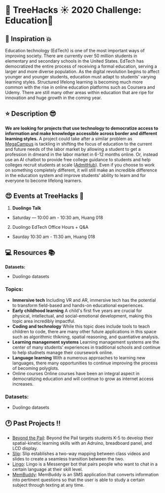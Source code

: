 # __:palm_tree: TreeHacks :sunny: 2020  Challenge: Education:mega:__

## :muscle: Inspiration :collision:

Education technology (EdTech) is one of the most important ways of improving society. There are currently over 50 million students in elementary and secondary schools in the United States. EdTech has democratized the entire process of receiving a formal education, serving a larger and more diverse population. As the digital revolution begins to affect younger and younger students, education must adapt to students' varying learning styles. Structured lifelong learning is becoming much more common with the rise in online education platforms such as Coursera and Udemy. There are still many other areas within education that are ripe for innovation and huge growth in the coming year. 

## :star: Description :sunglasses:

**We are looking for projects that use technology to democratize access to information and make knowledge accessible across border and different learning styles.** A project could take after a similar problem as [MegaCampus](https://www.megacampus.com/?lang_ui=en) is tackling in shifting the focus of education to the current and future needs of the labor market by allowing a student to get a profession in dmeand in the labor market in 6-12 months online. Or, instead use an AI chatbot to provide free college guidance to students and help colleges recruit students at scale ([AdmitHub](https://www.admithub.com)). Even if you choose to work on something completely different, it will still make an incredible difference in the education system and improve students' ability to learn and for everyone to become lifelong learners. 

## :heart_eyes: Events at TreeHacks :evergreen_tree:

1. **Duolingo Talk**
* Saturday — 10:00 am - 10:30 am, Huang 018
2. Duolingo EdTech Office Hours + Q&A
* Saurday 10:30 am - 11:30 am, Huang 018


## :computer: Resources :books:

**Datasets:**
* Duolingo datasets

### Topics:

* **Immersive tech** 
Including VR and AR, immersive tech has the potential to transform field-based and hands-on educational experiences. 
* **Early childhood learning**
A child's first five years are crucial for physical, intellectual, and social-emotional development, making this topic area incredibly impactful.
* **Coding and technology**
While this topic does include tools to teach children to code, there are many other future applications in this space such as algorithmic thikning, spatial reasoning, and quantiative analysis. 
* **Learning management systems**
Learning management systems are the center of many students' experiences in traditional schools and continue to help studnets manage their coursework online. 
* **Language learning**
With a numerous approaches to learning new languages, there many opportunities to continue improving the process of becoming polyglots.
* Online courses
Online courses have been an integral aspect in democratizing education and will continue to grow as internet access increases.

### Datasets:

* Duolingo datasets

## :clock1: Past Projects :bangbang:

* [Beyond the Pail](https://devpost.com/software/beyond-the-pail): Beyond the Pail targets students K-5 to develop their spatial-kinetic learning skills with an Adruino, breadboard panel, and LCD display. 
* [Slip](https://devpost.com/software/slip): Slip establishes a two-way mapping between class videos and slides to create a seamless transition between the two. 
* [Lingo](https://devpost.com/software/lingo-97gv4c): Lingo is a Messenger bot that pairs people who want to chat in a certain language at their skill level.
* [MemBuddy](https://devpost.com/software/membuddy): MemBuddy is an SMS application that converts information into pertinent questions so that the user is able to study a certain subject through texting at any time. 
